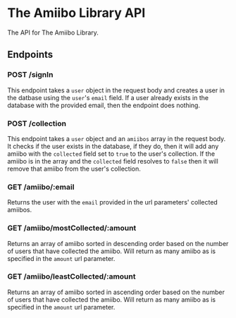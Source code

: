 # The Amiibo Library API

The API for The Amiibo Library.

## Endpoints

### POST /signIn

This endpoint takes a `user` object in the request body and creates a user in the datbase using the `user`'s `email` field. If a user already exists in the database with the provided email, then the endpoint does nothing.

### POST /collection

This endpoint takes a `user` object and an `amiibos` array in the request body. It checks if the user exists in the database, if they do, then it will add any amiibo with the `collected` field set to `true` to the user's collection. If the amiibo is in the array and the `collected` field resolves to `false` then it will remove that amiibo from the user's collection.

### GET /amiibo/:email

Returns the user with the `email` provided in the url parameters' collected amiibos.

### GET /amiibo/mostCollected/:amount

Returns an array of amiibo sorted in descending order based on the number of users that have collected the amiibo. Will return as many amiibo as is specified in the `amount` url parameter.

### GET /amiibo/leastCollected/:amount

Returns an array of amiibo sorted in ascending order based on the number of users that have collected the amiibo. Will return as many amiibo as is specified in the `amount` url parameter.
